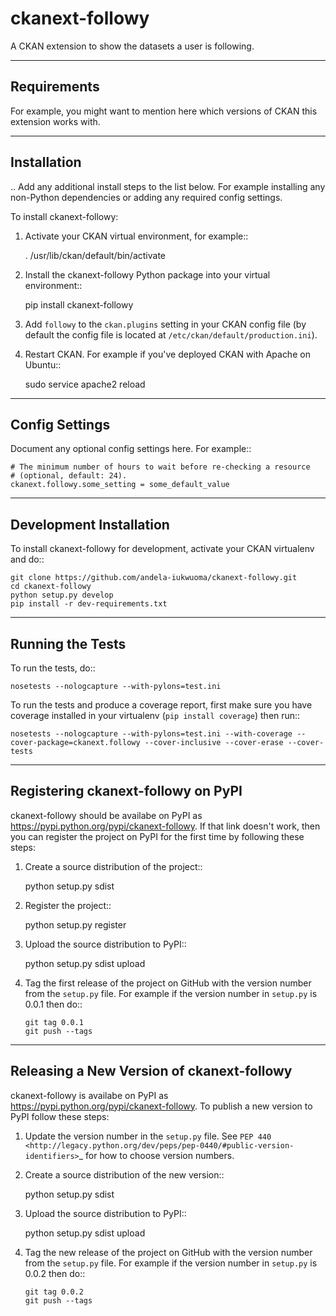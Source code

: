 
# ckanext-followy
A CKAN extension to show the datasets a user is following.

------------
Requirements
------------

For example, you might want to mention here which versions of CKAN this
extension works with.


------------
Installation
------------

.. Add any additional install steps to the list below.
   For example installing any non-Python dependencies or adding any required
   config settings.

To install ckanext-followy:

1. Activate your CKAN virtual environment, for example::

     . /usr/lib/ckan/default/bin/activate

2. Install the ckanext-followy Python package into your virtual environment::

     pip install ckanext-followy

3. Add ``followy`` to the ``ckan.plugins`` setting in your CKAN
   config file (by default the config file is located at
   ``/etc/ckan/default/production.ini``).

4. Restart CKAN. For example if you've deployed CKAN with Apache on Ubuntu::

     sudo service apache2 reload


---------------
Config Settings
---------------

Document any optional config settings here. For example::

    # The minimum number of hours to wait before re-checking a resource
    # (optional, default: 24).
    ckanext.followy.some_setting = some_default_value


------------------------
Development Installation
------------------------

To install ckanext-followy for development, activate your CKAN virtualenv and
do::

    git clone https://github.com/andela-iukwuoma/ckanext-followy.git
    cd ckanext-followy
    python setup.py develop
    pip install -r dev-requirements.txt


-----------------
Running the Tests
-----------------

To run the tests, do::

    nosetests --nologcapture --with-pylons=test.ini

To run the tests and produce a coverage report, first make sure you have
coverage installed in your virtualenv (``pip install coverage``) then run::

    nosetests --nologcapture --with-pylons=test.ini --with-coverage --cover-package=ckanext.followy --cover-inclusive --cover-erase --cover-tests


---------------------------------
Registering ckanext-followy on PyPI
---------------------------------

ckanext-followy should be availabe on PyPI as
https://pypi.python.org/pypi/ckanext-followy. If that link doesn't work, then
you can register the project on PyPI for the first time by following these
steps:

1. Create a source distribution of the project::

     python setup.py sdist

2. Register the project::

     python setup.py register

3. Upload the source distribution to PyPI::

     python setup.py sdist upload

4. Tag the first release of the project on GitHub with the version number from
   the ``setup.py`` file. For example if the version number in ``setup.py`` is
   0.0.1 then do::

       git tag 0.0.1
       git push --tags


----------------------------------------
Releasing a New Version of ckanext-followy
----------------------------------------

ckanext-followy is availabe on PyPI as https://pypi.python.org/pypi/ckanext-followy.
To publish a new version to PyPI follow these steps:

1. Update the version number in the ``setup.py`` file.
   See `PEP 440 <http://legacy.python.org/dev/peps/pep-0440/#public-version-identifiers>`_
   for how to choose version numbers.

2. Create a source distribution of the new version::

     python setup.py sdist

3. Upload the source distribution to PyPI::

     python setup.py sdist upload

4. Tag the new release of the project on GitHub with the version number from
   the ``setup.py`` file. For example if the version number in ``setup.py`` is
   0.0.2 then do::

       git tag 0.0.2
       git push --tags
